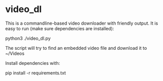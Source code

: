 # video_dl

This is a commandline-based video downloader with friendly output. It is easy to run (make sure dependencies are installed):

python3 ./video_dl.py <URL>

The script will try to find an embedded video file and download it to ~/Videos

Install dependencies with:

pip install -r requirements.txt

